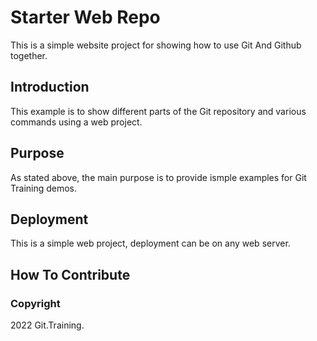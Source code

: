 # Starter Web Repo

This is a simple website project for showing how to use Git And Github together. 

## Introduction

This example is to show different parts of the Git repository and various commands using a web project. 

## Purpose
As stated above, the main purpose is to provide ismple examples for Git Training demos. 
## Deployment
This is a simple web project, deployment can be on any web server. 

## How To Contribute

### Copyright

2022 Git.Training.